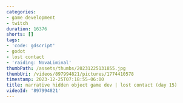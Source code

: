 ```yaml
---
categories:
- game development
- twitch
duration: 16376
shorts: []
tags:
- 'code: gdscript'
- godot
- lost contact
- 'raiding: NovaLiminal'
thumbPath: /assets/thumbs/20231225131855.jpg
thumbUri: /videos/897994821/pictures/1774410578
timestamp: 2023-12-25T07:18:55-06:00
title: narrative hidden object game dev | lost contact (day 15)
videoId: '897994821'
---
```


